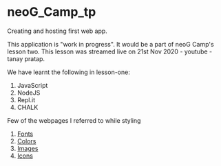 # neoG_Camp_tp
 Creating and hosting first web app.

 This application is "work in progress". It would be a part of neoG Camp's lesson two.
 This lesson was streamed live on 21st Nov 2020 - youtube - tanay pratap.

 We have learnt the following in lesson-one:

 1. JavaScript
 2. NodeJS
 3. Repl.it
 4. CHALK

Few of the webpages I referred to while styling
1. [Fonts](https://fonts.google.com/specimen/Lora?sidebar.open=true&selection.family=Lora:ital,wght@0,700;1,400)
2. [Colors](https://tailwindcss.com/docs/customizing-colors)
3. [Images](https://undraw.co/illustrations)
4. [Icons](https://fontawesome.com/icons/discord?style=brands)
